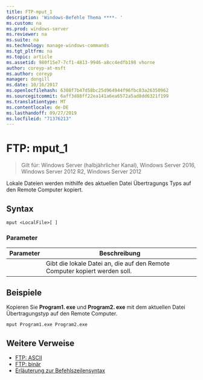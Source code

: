 ```yaml
---
title: FTP-mput_1
description: 'Windows-Befehle Thema ****- '
ms.custom: na
ms.prod: windows-server
ms.reviewer: na
ms.suite: na
ms.technology: manage-windows-commands
ms.tgt_pltfrm: na
ms.topic: article
ms.assetid: 980f15e7-7cf1-4813-9946-a8cc4edfb198 vhorne
author: coreyp-at-msft
ms.author: coreyp
manager: dongill
ms.date: 10/16/2017
ms.openlocfilehash: 6308f7b47d58bc25d964944f96fbc83a26350962
ms.sourcegitcommit: 6aff3d88ff22ea141a6ea6572a5ad8dd6321f199
ms.translationtype: MT
ms.contentlocale: de-DE
ms.lasthandoff: 09/27/2019
ms.locfileid: "71376213"
---
```

# <a name="ftp-mput_1"></a>FTP: mput_1

>Gilt für: Windows Server (halbjährlicher Kanal), Windows Server 2016, Windows Server 2012 R2, Windows Server 2012

Lokale Dateien werden mithilfe des aktuellen Datei Übertragungs Typs auf den Remote Computer kopiert.   
## <a name="syntax"></a>Syntax  
```  
mput <LocalFile>[ ]  
```  
### <a name="parameters"></a>Parameter  

|  Parameter  |                       Beschreibung                        |
|-------------|----------------------------------------------------------|
| <LocalFile> | Gibt die lokale Datei an, die auf den Remote Computer kopiert werden soll. |

## <a name="BKMK_Examples"></a>Beispiele  
Kopieren Sie **Program1. exe** und **Program2. exe** mit dem aktuellen Datei Übertragungstyp auf den Remote Computer.  
```  
mput Program1.exe Program2.exe  
```  
## <a name="additional-references"></a>Weitere Verweise  
-   [FTP: ASCII](ftp-ascii.md)  
-   [FTP: binär](ftp-binary.md)  
-   [Erläuterung zur Befehlszeilensyntax](command-line-syntax-key.md)  
